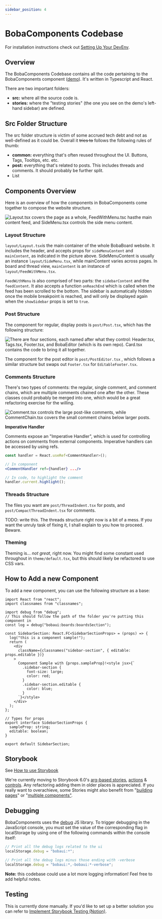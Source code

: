 ```yaml
---
sidebar_position: 4
---
```


# BobaComponents Codebase

For installation instructions check out [Setting Up Your DevEnv](/docs/engineering/start-developing/setting-up-dev-env).

## Overview

The BobaComponents Codebase contains all the code pertaining to the BobaComponents component ([demo](https://bobaboard-ui.netlify.app/)). It's written in Typescript and React.

There are two important folders:

- **src:** where all the source code is.
- **stories:** where the "testing stories" (the one you see on the demo's left-hand sidebar) are defined.

## Src Folder Structure

The src folder structure is victim of some accrued tech debt and not as well-defined as it could be. Overall it ~~tries to~~ follows the following rules of thumb:

- **common:** everything that's often reused throughout the UI. Buttons, Tags, Tooltips, etc. etc.
- **post:** everything that's related to posts. This includes threads and comments. It should probably be further split.
- List

## Components Overview

Here is an overview of how the components in BobaComponents come together to compose the website structure.

![Layout.tsx covers the page as a whole, FeedWithMenu.tsc hasthe main content feed, and SideMenu.tsx controls the side menu content.](/img/legacy/ui.png)

### Layout Structure

`layout/Layout.tsx`is the main container of the whole BobaBoard website. It includes the header, and accepts props for `sideMenuContent` and `mainContent`, as indicated in the picture above. SideMenuContent is usually an instance `layout/SideMenu.tsx`, while mainContent varies across pages. In board and thread view, `mainContent` is an instance of `layout/FeedWithMenu.tsx`.

`FeedWithMenu` is also comprised of two parts: the `sidebarContent` and the `feedContent`. It also accepts a function `onReachEnd` which is called when the feed has been scrolled to the bottom. The sidebar is automatically hidden once the mobile breakpoint is reached, and will only be displayed again when the `showSidebar` props is set to `true`.

### Post Structure

The component for regular, display posts is `post/Post.tsx`, which has the following structure:

![There are four sections, each named after what they control: Header.tsx, Tags.tsx, Footer.tsx, and BobaEditor (which is its own repo). Card.tsx contains the code to bring it all together.](/img/legacy/poststructure.png)

The component for the post editor is `post/PostEditor.tsx` , which follows a similar structure but swaps out `Footer.tsx` for `EditableFooter.tsx`.

### Comments Structure

There's two types of comments: the regular, single comment, and comment chains, which are multiple comments chained one after the other. These classes could probably be merged into one, which would be a great refactoring exercise for the willing.

![Comment.tsx controls the large post-like comments, while CommentChain.tsx covers the small comment chains below larger posts.](/img/legacy/comment.png)

**Imperative Handler**

Comments expose an "Imperative Handler", which is used for controlling actions on comments from external components. Imperative handlers can be accessed by using refs.

```jsx
const handler = React.useRef<CommentHandler>();

// In component
<CommentHandler ref={handler} .../>

// In code, to highlight the comment
handler.current.highlight();
```

### Threads Structure

The files you want are `post/ThreadIndent.tsx` for posts, and `post/CompactThreadIndent.tsx` for comments.

TODO: write this. The threads structure right now is a bit of a mess. If you want the unruly task of fixing it, I shall explain to you how to proceed. Beware.

### Theming

Theming is... _not great_, right now. You might find some constant used throughout in `theme/default.tsx`, but this should likely be refactored to use CSS vars.

## How to Add a new Component

To add a new component, you can use the following structure as a base:

```tsx
import React from "react";
import classnames from "classnames";

import debug from "debug";
// This should follow the path of the folder you're putting this component in
const log = debug("bobaui:boards:boardsSection");

const SidebarSection: React.FC<SidebarSectionProps> = (props) => {
  log("this is a component sample!");
  return (
    <div
      className={classnames("sidebar-section", { editable: props.editable })}
    >
      Component Sample with {props.sampleProp}!<style jsx>{`
        .sidebar-section {
          font-size: large;
          color: red;
        }
        .sidebar-section.editable {
          color: blue;
        }
      `}</style>
    </div>
  );
};

// Types for props
export interface SidebarSectionProps {
  sampleProp: string;
  editable: boolean;
}

export default SidebarSection;
```

## Storybook

See [How to use Storybook](./howtouse-storybook)

We're currently moving to Storybook 6.0's [arg-based stories](https://storybook.js.org/docs/react/writing-stories/introduction#using-args), [actions](https://storybook.js.org/docs/react/essentials/actions) & [controls](https://storybook.js.org/docs/react/essentials/controls). Any refactoring adding them in older places is appreciated. If you really want to overachieve, some Stories might also benefit from "[building pages](https://storybook.js.org/docs/react/workflows/build-pages-with-storybook)" or "[multiple components"](https://storybook.js.org/docs/react/workflows/stories-for-multiple-components).

## Debugging

BobaComponents uses the [debug](https://www.npmjs.com/package/debug) JS library. To trigger debugging in the JavaScript console, you must set the value of the corresponding flag in localStorage by using one of the following commands within the console itself:

```jsx
// Print all the debug logs related to the ui
localStorage.debug = "bobaui:*";

// Print all the debug logs minus those ending with -verbose
localStorage.debug = "bobaui:*,-bobaui:*-verbose";
```

**Note:** this codebase could use a lot more logging information! Feel free to add helpful notes.

## Testing

This is currently done manually. If you'd like to set up a better solution you can refer to [Implement Storybook Testing (Notion)](https://www.notion.so/Implement-Storybook-Testing-d4d15ca68a3c4183b5cc67fcf8dd7d06).

